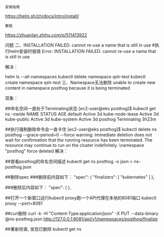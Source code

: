 ````shell
安装指南
````
https://helm.sh/zh/docs/intro/install/


````shell
教程
````
https://zhuanlan.zhihu.com/p/511413922



问题
二、INSTALLATION FAILED: cannot re-use a name that is still in use
#执行helm安装时报错
Error: INSTALLATION FAILED: cannot re-use a name that is still in use

解决：

helm ls --all-namespaces
kubectl delete namespace qsh-test
kubectl create namespace qsh-test
三、Namespace无法删除
unable to create new content in namespace posthog because it is being terminated

现象：

##命名空间一直处于Terminating状态
[ec2-user@eks posthog]$ kubectl get ns -owide
NAME                       STATUS        AGE
default                    Active        3d
kube-node-lease            Active        3d
kube-public                Active        3d
kube-system                Active        3d
posthog                    Terminating   3h23m

##执行强制删除命令会一直卡住
[ec2-user@eks posthog]$ kubectl delete ns posthog --grace-period=0 --force
warning: Immediate deletion does not wait for confirmation that the running resource has been terminated. The resource may continue to run on the cluster indefinitely.
\namespace "posthog" force deleted
解决：

##查看posthog的命名空间描述
kubectl get ns posthog -o json > ns-posthog.json

##删除spec
###删除前内容如下：
    "spec": {
        "finalizers": [
            "kubernetes"
        ]
    },

###删除后内容如下：
    "spec": {
    },

##打开一个新窗口运行kubectl proxy跑一个API代理在本地的8081端口
kubectl proxy --port=8081

##curl删除
curl -k -H "Content-Type:application/json" -X PUT --data-binary @ns-posthog.json http://127.0.0.1:8081/api/v1/namespaces/posthog/finalize

##重新检查, 发现已删除
kubectl get ns
